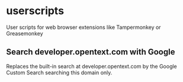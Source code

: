 userscripts
===========

User scripts for web browser extensions like Tampermonkey or Greasemonkey

Search developer.opentext.com with Google
-----------------------------------------

Replaces the built-in search at developer.opentext.com by the Google Custom Search searching this domain only.
